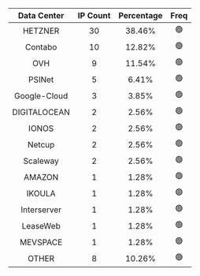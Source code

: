 | Data Center | IP Count | Percentage | Freq |
|:------------:|:--------:|:-----------:|:-----:|
| HETZNER | 30 | 38.46% | 🟢 |
| Contabo | 10 | 12.82% | 🟢 |
| OVH | 9 | 11.54% | 🟢 |
| PSINet | 5 | 6.41% | 🟢 |
| Google-Cloud | 3 | 3.85% | 🟢 |
| DIGITALOCEAN | 2 | 2.56% | 🟢 |
| IONOS | 2 | 2.56% | 🟢 |
| Netcup | 2 | 2.56% | 🟢 |
| Scaleway | 2 | 2.56% | 🟢 |
| AMAZON | 1 | 1.28% | 🟢 |
| IKOULA | 1 | 1.28% | 🟢 |
| Interserver | 1 | 1.28% | 🟢 |
| LeaseWeb | 1 | 1.28% | 🟢 |
| MEVSPACE | 1 | 1.28% | 🟢 |
| OTHER | 8 | 10.26% | 🟢 |